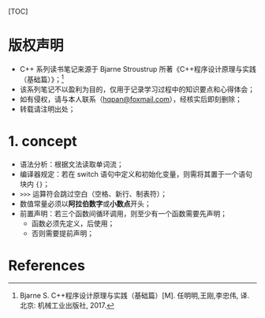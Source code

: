 [TOC]

# 版权声明

 - C++ 系列读书笔记来源于 Bjarne Stroustrup 所著《C++程序设计原理与实践（基础篇）》；[^1]
 - 该系列笔记不以盈利为目的，仅用于记录学习过程中的知识要点和心得体会；
- 如有侵权，请与本人联系（hqpan@foxmail.com），经核实后即刻删除； 
- 转载请注明出处；


# 1. concept

- 语法分析：根据文法读取单词流；
- 编译器规定：若在 switch 语句中定义和初始化变量，则需将其置于一个语句块内 `{}`；
- `>>>` 运算符会跳过空白（空格、新行、制表符）；
- 数值常量必须以**阿拉伯数字**或**小数点**开头；
- 前置声明：若三个函数间循环调用，则至少有一个函数需要先声明；
  - 函数必须先定义，后使用；
  - 否则需要提前声明；


# References
[^1]:Bjarne S. C++程序设计原理与实践（基础篇）[M]. 任明明,王刚,李忠伟, 译. 北京: 机械工业出版社, 2017.